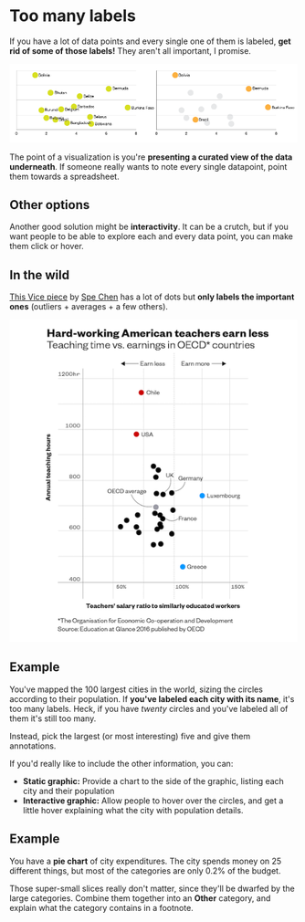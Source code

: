 # Too many labels

If you have a lot of data points and every single one of them is labeled, **get rid of some of those labels!** They aren't all important, I promise.

![](assets/ai-too-many-labels.png)

The point of a visualization is you're **presenting a curated view of the data underneath**. If someone really wants to note every single datapoint, point them towards a spreadsheet.

## Other options

Another good solution might be **interactivity**. It can be a crutch, but if you want people to be able to explore each and every data point, you can make them click or hover.

## In the wild
  
[This Vice piece](https://news.vice.com/story/american-educators-teach-longer-for-less-pay-than-their-foreign-peers) by [Spe Chen](http://spepechen.github.io/) has a lot of dots but **only labels the important ones** (outliers + averages + a few others).

![](assets/teacher-pay-1.png)

## Example

You've mapped the 100 largest cities in the world, sizing the circles according to their population. If **you've labeled each city with its name**, it's too many labels. Heck, if you have *twenty* circles and you've labeled all of them it's still too many.

Instead, pick the largest (or most interesting) five and give them annotations.

If you'd really like to include the other information, you can:

  * **Static graphic:** Provide a chart to the side of the graphic, listing each city and their population
  * **Interactive graphic:** Allow people to hover over the circles, and get a little hover explaining what the city with population details.

## Example

You have a **pie chart** of city expenditures. The city spends money on 25 different things, but most of the categories are only 0.2% of the budget.

Those super-small slices really don't matter, since they'll be dwarfed by the large categories. Combine them together into an **Other** category, and explain what the category contains in a footnote.